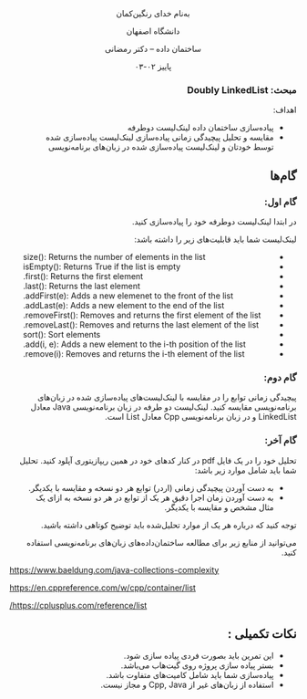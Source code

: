 <div dir='rtl' align="center">
به‌نام خدای رنگین‌کمان

  دانشگاه اصفهان

  ساختمان داده – دکتر رمضانی 

  پاییز ۰۲-۰۳

<div dir='rtl' align="right">


### مبحث: Doubly LinkedList 
اهداف:
+ پیاده‌سازی ساختمان داده لینک‌لیست دوطرفه
+ مقایسه و تحلیل پیچیدگی زمانی پیاده‌سازی لینک‌لیست پیاده‌سازی شده توسط خودتان و لینک‌لیست پیاده‌سازی شده در زبان‌های برنامه‌نویسی

 
## گام‌ها

### گام اول:
در ابتدا لینک‌لیست دوطرفه خود را پیاده‌سازی کنید. 

لینک‌لیست شما باید قابلیت‌های زیر را داشته باشد:
<div dir='rtl' align="left">

+ size(): Returns the number of elements in the list
+ isEmpty(): Returns True if the list is empty
+ first(): Returns the first element.
+ last(): Returns the last element.
+ addFirst(e): Adds a new elemenet to the front of the list.
+ addLast(e): Adds a new element to the end of the list.
+ removeFirst(): Removes and returns the first element of the list.
+ removeLast(): Removes and returns the last element of the list.
+ sort(): Sort elements 
+ add(i, e): Adds a new element to the i-th position of the list.
+ remove(i): Removes and returns the i-th element of the list.

<div dir='rtl' align="right">

### گام دوم:
پیچیدگی زمانی توابع را در مقایسه با لینک‌لیست‌های پیاده‌سازی شده در زبان‌های برنامه‌نویسی مقایسه کنید.
لینک‌لیست دو طرفه در زبان برنامه‌نویسی Java معادل LinkedList و در زبان برنامه‌نویسی Cpp معادل List است.


### گام آخر:
تحلیل خود را در یک فایل pdf در کنار کدهای خود در همین ریپازیتوری آپلود کنید.
تحلیل شما باید شامل موارد زیر باشد:
+ به دست آوردن پیچیدگی زمانی (اردر) توابع هر دو نسخه و مقایسه با یکدیگر.
+ به دست آوردن زمان اجرا دقیق هر یک از توابع در هر دو نسخه به ازای یک مثال مشخص و مقایسه با یکدیگر.

توجه کنید که درباره هر یک از موارد تحلیل‌شده باید توضیح کوتاهی داشته باشید.

می‌توانید از منابع زیر برای مطالعه ساختمان‌داده‌های زبان‌های برنامه‌نویسی استفاده کنید.
<div dir='rtl' align="left">

https://www.baeldung.com/java-collections-complexity

https://en.cppreference.com/w/cpp/container/list

https://cplusplus.com/reference/list/
<div dir='rtl' align="right">

## نکات تکمیلی :
+ این تمرین باید بصورت فردی پیاده سازی شود.
+ بستر پیاده سازی پروژه روی گیت‌هاب می‌باشد.
+ پیاده‌سازی شما باید شامل کامیت‌های متفاوت باشد.
+ استفاده از زبان‌های غیر از Cpp, Java و مجاز نیست.


</div>
